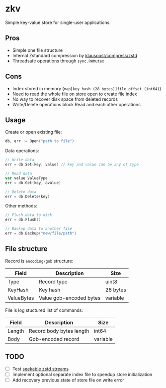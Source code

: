 # zkv

Simple key-value store for single-user applications.

## Pros

* Simple one file structure
* Internal Zstandard compression by [klauspost/compress/zstd](https://github.com/klauspost/compress/tree/master/zstd)
* Threadsafe operations through `sync.RWMutex`

## Cons

* Index stored in memory (`map[key hash (28 bytes)]file offset (int64)`)
* Need to read the whole file on store open to create file index
* No way to recover disk space from deleted records
* Write/Delete operations block Read and each other operations

## Usage

Create or open existing file:

```go
db, err := Open("path to file")
```

Data operations:

```go
// Write data
err = db.Set(key, value) // key and value can be any of type

// Read data
var value ValueType
err = db.Get(key, &value)

// Delete data
err = db.Delete(key)
```

Other methods:

```go
// Flush data to disk
err = db.Flush()

// Backup data to another file
err = db.Backup("new/file/path")
```

## File structure

Record is `encoding/gob` structure:

| Field      | Description                        | Size     |
| ---------- | ---------------------------------- | -------- |
| Type       | Record type                        | uint8    |
| KeyHash    | Key hash                           | 28 bytes |
| ValueBytes | Value gob-encoded bytes            | variable |

File is log stuctured list of commands:

| Field  | Description              | Size     |
| -------| ------------------------ | -------- |
| Length | Record body bytes length | int64    |
| Body   | Gob-encoded record       | variable |

## TODO

- [ ] Test [seekable zstd streams](https://github.com/SaveTheRbtz/zstd-seekable-format-go)
- [ ] Implement optional separate index file to speedup store initialization
- [ ] Add recovery previous state of store file on write error
